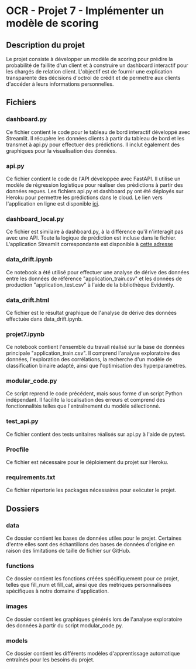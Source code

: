 # OCR - Projet 7 - Implémenter un modèle de scoring
## Description du projet
Le projet consiste à développer un modèle de scoring pour prédire la probabilité de faillite d'un client et à construire un dashboard interactif pour les chargés de relation client. L'objectif est de fournir une explication transparente des décisions d'octroi de crédit et de permettre aux clients d'accéder à leurs informations personnelles.
## Fichiers
### dashboard.py
Ce fichier contient le code pour le tableau de bord interactif développé avec Streamlit. Il récupère les données clients à partir du tableau de bord et les transmet à api.py pour effectuer des prédictions. Il inclut également des graphiques pour la visualisation des données.

### api.py
Ce fichier contient le code de l'API développée avec FastAPI. Il utilise un modèle de régression logistique pour réaliser des prédictions à partir des données reçues. Les fichiers api.py et dashboard.py ont été déployés sur Heroku pour permettre les prédictions dans le cloud. Le lien vers l'application en ligne est disponible [ici](https://ocr-db-pret.herokuapp.com).

### dashboard_local.py
Ce fichier est similaire à dashboard.py, à la différence qu'il n'interagit pas avec une API. Toute la logique de prédiction est incluse dans le fichier. L'application Streamlit correspondante est disponible à [cette adresse](https://hugodrf88-ocrprojet7-dashboard-local-ojtzf5.streamlit.app)

### data_drift.ipynb  
Ce notebook a été utilisé pour effectuer une analyse de dérive des données entre les données de référence "application_train.csv" et les données de production "application_test.csv" à l'aide de la bibliothèque Evidently. 

### data_drift.html  
Ce fichier est le résultat graphique de l'analyse de dérive des données effectuée dans data_drift.ipynb.

### projet7.ipynb
Ce notebook contient l'ensemble du travail réalisé sur la base de données principale "application_train.csv". Il comprend l'analyse exploratoire des données, l'exploration des corrélations, la recherche d'un modèle de classification binaire adapté, ainsi que l'optimisation des hyperparamètres.

### modular_code.py
Ce script reprend le code précédent, mais sous forme d'un script Python indépendant. Il facilite la localisation des erreurs et comprend des fonctionnalités telles que l'entraînement du modèle sélectionné.

### test_api.py 
Ce fichier contient des tests unitaires réalisés sur api.py à l'aide de pytest.

### Procfile
Ce fichier est nécessaire pour le déploiement du projet sur Heroku.

### requirements.txt
Ce fichier répertorie les packages nécessaires pour exécuter le projet.

## Dossiers
### data
Ce dossier contient les bases de données utiles pour le projet. Certaines d'entre elles sont des échantillons des bases de données d'origine en raison des limitations de taille de fichier sur GitHub.

### functions
Ce dossier contient les fonctions créées spécifiquement pour ce projet, telles que fill_num et fill_cat, ainsi que des métriques personnalisées spécifiques à notre domaine d'application.

### images
Ce dossier contient les graphiques générés lors de l'analyse exploratoire des données à partir du script modular_code.py.

### models
Ce dossier contient les différents modèles d'apprentissage automatique entraînés pour les besoins du projet.

